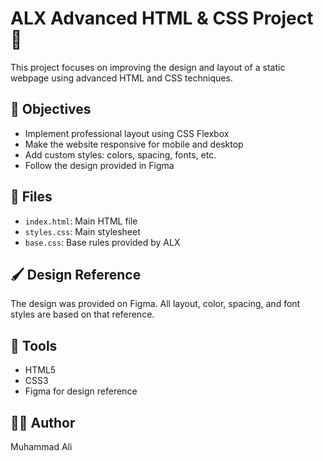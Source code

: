# ALX Advanced HTML & CSS Project 🎨

This project focuses on improving the design and layout of a static webpage using advanced HTML and CSS techniques.

## 🧠 Objectives

- Implement professional layout using CSS Flexbox
- Make the website responsive for mobile and desktop
- Add custom styles: colors, spacing, fonts, etc.
- Follow the design provided in Figma

## 📁 Files

- `index.html`: Main HTML file
- `styles.css`: Main stylesheet
- `base.css`: Base rules provided by ALX

## 🖌️ Design Reference

The design was provided on Figma. All layout, color, spacing, and font styles are based on that reference.

## 🧰 Tools

- HTML5
- CSS3
- Figma for design reference

## 👨‍💻 Author

Muhammad Ali
